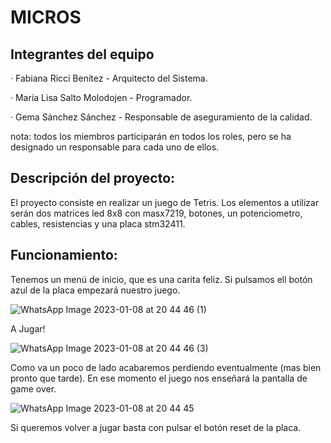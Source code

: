 # MICROS

## Integrantes del equipo

· Fabiana Ricci Benítez - Arquitecto del Sistema.

· María Lisa Salto Molodojen - Programador.

· Gema Sánchez Sánchez - Responsable de aseguramiento de la calidad.

nota: todos los miembros participarán en todos los roles, pero se ha designado un responsable para cada uno de ellos.

## Descripción del proyecto:

El proyecto consiste en realizar un juego de Tetris. Los elementos a utilizar serán dos matrices led 8x8 con masx7219, botones, un potenciometro, cables, resistencias y una placa stm32411.

## Funcionamiento: 

Tenemos un menú de inicio, que es una carita feliz. Si pulsamos ell botón azul de la placa empezará nuestro juego.

![WhatsApp Image 2023-01-08 at 20 44 46 (1)](https://user-images.githubusercontent.com/47832696/211217237-1726fafa-af3b-413c-bba5-72d499d15384.jpeg)


A Jugar!

![WhatsApp Image 2023-01-08 at 20 44 46 (3)](https://user-images.githubusercontent.com/47832696/211217253-9676e1ab-6cf5-4975-8909-92f8cdeaa85e.jpeg)


Como va un poco de lado acabaremos perdiendo eventualmente (mas bien pronto que tarde). En ese momento el juego nos enseñará la pantalla de game over.

![WhatsApp Image 2023-01-08 at 20 44 45](https://user-images.githubusercontent.com/47832696/211217242-ca7922f3-ef78-4007-9dee-acb4cae7435b.jpeg)


Si queremos volver a jugar basta con pulsar el botón reset de la placa.
